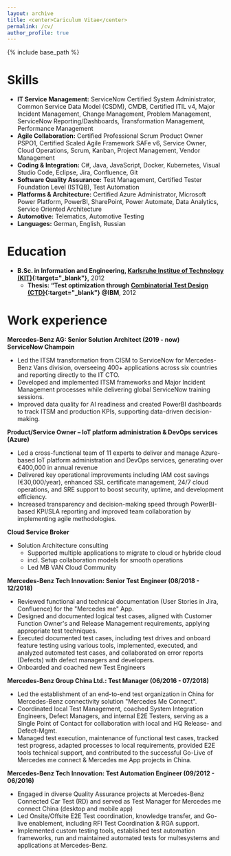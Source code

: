 ```yaml
---
layout: archive
title: <center>Cariculum Vitae</center>
permalink: /cv/
author_profile: true
---
```


{% include base_path %}

# Skills
* **IT Service Management:** ServiceNow Certified System Administrator, Common Service Data Model (CSDM), CMDB, Certified ITIL v4, Major Incident Management, Change Management, Problem Management, ServiceNow Reporting/Dashboards, Transformation Management, Performance Management
* **Agile Collaboration:** Certified Professional Scrum Product Owner PSPO1, Certified Scaled Agile Framework SAFe v6, Service Owner, Cloud Operations, Scrum, Kanban, Project Management, Vendor Management
* **Coding & Integration:** C#, Java, JavaScript, Docker, Kubernetes, Visual Studio Code, Eclipse, Jira, Confluence, Git
* **Software Quality Assurance:** Test Management, Certified Tester Foundation Level (ISTQB), Test Automation
* **Platforms & Architecture:** Certified Azure Administrator, Microsoft Power Platform, PowerBI, SharePoint, Power Automate, Data Analytics, Service Oriented Architecture
* **Automotive:** Telematics, Automotive Testing
* **Languages:** German, English, Russian 

Education
======
* **B.Sc. in Information and Engineering, [Karlsruhe Institue of Technology (KIT)](https://www.kit.edu/english/ "Karlsruhe Institute of Technology"){:target="_blank"},** 2012
  * **Thesis: “Test optimization through [Combinatorial Test Design (CTD)](https://www.ibm.com/downloads/cas/GANDBVKQ?mhsrc=ibmsearch_a&mhq=combinatorial%20test%20design "Combinatorial Test Design (CTD)"){:target="_blank"} @IBM**, 2012
  
Work experience
======
  **Mercedes-Benz AG: Senior Solution Architect (2019 - now)**</br>
  **ServiceNow Champoin**
  * Led the ITSM transformation from CISM to ServiceNow for Mercedes-Benz Vans division, overseeing 400+ applications across six countries and reporting directly to the IT CTO.
  * Developed and implemented ITSM frameworks and Major Incident Management processes while delivering global ServiceNow training sessions.
  * Improved data quality for AI readiness and created PowerBI dashboards to track ITSM and production KPIs, supporting data-driven decision-making.

  **Product/Service Owner – IoT platform administration & DevOps services (Azure)**
  * Led a cross-functional team of 11 experts to deliver and manage Azure-based IoT platform administration and DevOps services, generating over €400,000 in annual revenue
  * Delivered key operational improvements including IAM cost savings (€30,000/year), enhanced SSL certificate management, 24/7 cloud operations, and SRE support to boost security, uptime, and development efficiency.
  * Increased transparency and decision-making speed through PowerBI-based KPI/SLA reporting and improved team collaboration by implementing agile methodologies.

  **Cloud Service Broker**
  * Solution Architecture consulting
    * Supported multiple applications to migrate to cloud or hybride cloud 
    * incl. Setup collaboration models for smooth operations
    * Led MB VAN Cloud Community
 
  **Mercedes-Benz Tech Innovation: Senior Test Engineer (08/2018 - 12/2018)**
  * Reviewed functional and technical documentation (User Stories in Jira, Confluence) for the "Mercedes me" App.
  * Designed and documented logical test cases, aligned with Customer Function Owner's and Release Management requirements, applying appropriate test techniques.
  * Executed documented test cases, including test drives and onboard feature testing using various tools, implemented, executed, and analyzed automated test cases, and collaborated on error reports (Defects) with defect managers and developers.
  * Onboarded and coached new Test Engineers
  
  **Mercedes-Benz Group China Ltd.: Test Manager (06/2016 - 07/2018)**
  * Led the establishment of an end-to-end test organization in China for Mercedes-Benz connectivity solution "Mercedes Me Connect".
  * Coordinated local Test Management, coached System Integration Engineers, Defect Managers, and internal E2E Testers, serving as a Single Point of Contact for collaboration with local and HQ Release- and Defect-Mgmt.
  * Managed test execution, maintenance of functional test cases, tracked test progress, adapted processes to local requirements, provided E2E tools technical support, and contributed to the successful Go-Live of Mercedes me connect & Mercedes me App projects in China.

  **Mercedes-Benz Tech Innovation: Test Automation Engineer (09/2012 - 06/2016)**
  * Engaged in diverse Quality Assurance projects at Mercedes-Benz Connected Car Test (RD) and served as Test Manager for Mercedes me connect China (desktop and mobile app)
  * Led Onsite/Offsite E2E Test coordination, knowledge transfer, and Go-live enablement, including RFI Test Coordination & RGA support.
  * Implemented custom testing tools, established test automation frameworks, run and maintained automated tests for multesystems and applications at Mercedes-Benz.
  
